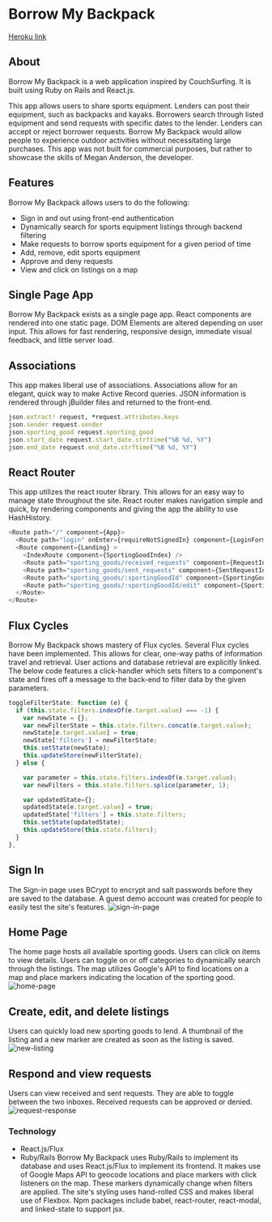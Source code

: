 # Borrow My Backpack

[Heroku link][heroku]

[heroku]: http://borrowmybackpack.site/

## About

Borrow My Backpack is a web application inspired by CouchSurfing. It is built using Ruby on Rails and React.js.

This app allows users to share sports equipment. Lenders can post their equipment, such as backpacks and kayaks. Borrowers search through listed equipment and send requests with specific dates to the lender. Lenders can accept or reject borrower requests. Borrow My Backpack would allow people to experience outdoor activities without necessitating large purchases. This app was not built for commercial purposes, but rather to showcase the skills of Megan Anderson, the developer.

## Features

Borrow My Backpack allows users to do the following:
* Sign in and out using front-end authentication
* Dynamically search for sports equipment listings through backend filtering
* Make requests to borrow sports equipment for a given period of time
* Add, remove, edit sports equipment
* Approve and deny requests
* View and click on listings on a map

## Single Page App
Borrow My Backpack exists as a single page app. React components are rendered into one static page. DOM Elements are altered depending on user input. This allows for fast rendering, responsive design, immediate visual feedback, and little server load.

## Associations
This app makes liberal use of associations. Associations allow for an elegant, quick way to make Active Record queries. JSON information is rendered through jBuilder files and returned to the front-end.
``` ruby
json.extract! request, *request.attributes.keys
json.sender request.sender
json.sporting_good request.sporting_good
json.start_date request.start_date.strftime("%B %d, %Y")
json.end_date request.end_date.strftime("%B %d, %Y")
```
## React Router
This app utilizes the react router library. This allows for an easy way to manage state throughout the site. React router makes navigation simple and quick, by rendering components and giving the app the ability to use HashHistory.

``` javascript
<Route path="/" component={App}>
  <Route path="login" onEnter={requireNotSignedIn} component={LoginForm} />
  <Route component={Landing} >
    <IndexRoute component={SportingGoodIndex} />
    <Route path="sporting_goods/received_requests" component={RequestInbox} />
    <Route path="sporting_goods/sent_requests" component={SentRequestInbox} />
    <Route path="sporting_goods/:sportingGoodId" component={SportingGoodShow} />
    <Route path="sporting_goods/:sportingGoodId/edit" component={SportingGoodEdit} />
  </Route>
</Route>
```
## Flux Cycles
Borrow My Backpack shows mastery of Flux cycles. Several Flux cycles have been implemented. This allows for clear, one-way paths of information travel and retrieval. User actions and database retrieval are explicitly linked. The below code features a click-handler which sets filters to a component's state and fires off a message to the back-end to filter data by the given parameters.
``` javascript
toggleFilterState: function (e) {
  if (this.state.filters.indexOf(e.target.value) === -1) {
    var newState = {};
    var newFilterState = this.state.filters.concat(e.target.value);
    newState[e.target.value] = true;
    newState['filters'] = newFilterState;
    this.setState(newState);
    this.updateStore(newFilterState);
  } else {

    var parameter = this.state.filters.indexOf(e.target.value);
    var newFilters = this.state.filters.splice(parameter, 1);

    var updatedState={};
    updatedState[e.target.value] = true;
    updatedState['filters'] = this.state.filters;
    this.setState(updatedState);
    this.updateStore(this.state.filters);
  }
},
```

## Sign In
The Sign-in page uses BCrypt to encrypt and salt passwords before they are saved to the database. A guest demo account was created for people to easily test the site's features.
![sign-in-page](https://github.com/appacademy/Borrow-My-Backpack/tree/master/docs/sign-in-page.png)


## Home Page
The home page hosts all available sporting goods. Users can click on items to view details. Users can toggle on or off categories to dynamically search through the listings. The map utilizes Google's API to find locations on a map and place markers indicating the location of the sporting good.
![home-page](https://github.com/appacademy/Borrow-My-Backpack/tree/master/docs/home-page.png)


## Create, edit, and delete listings
Users can quickly load new sporting goods to lend. A thumbnail of the listing and a new marker are created as soon as the listing is saved.
![new-listing](https://github.com/appacademy/Borrow-My-Backpack/tree/master/docs/new-listing.png)

## Respond and view requests
Users can view received and sent requests. They are able to toggle between the two inboxes. Received requests can be approved or denied.
![request-response](https://github.com/appacademy/Borrow-My-Backpack/tree/master/docs/request-response.png)

### Technology
* React.js/Flux
* Ruby/Rails
Borrow My Backpack uses Ruby/Rails to implement its database and uses React.js/Flux to implement its frontend. It makes use of Google Maps API to geocode locations and place markers with click listeners on the map. These markers dynamically change when filters are applied. The site's styling uses hand-rolled CSS and makes liberal use of Flexbox. Npm packages include babel, react-router, react-modal, and linked-state to support jsx.
